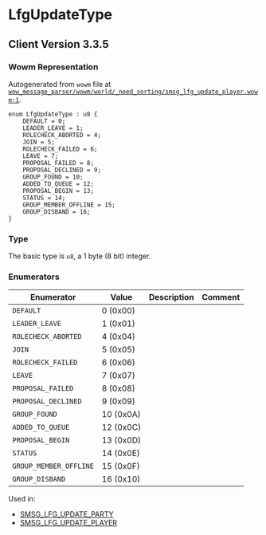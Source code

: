 # LfgUpdateType

## Client Version 3.3.5

### Wowm Representation

Autogenerated from `wowm` file at [`wow_message_parser/wowm/world/_need_sorting/smsg_lfg_update_player.wowm:1`](https://github.com/gtker/wow_messages/tree/main/wow_message_parser/wowm/world/_need_sorting/smsg_lfg_update_player.wowm#L1).

```rust,ignore
enum LfgUpdateType : u8 {
    DEFAULT = 0;
    LEADER_LEAVE = 1;
    ROLECHECK_ABORTED = 4;
    JOIN = 5;
    ROLECHECK_FAILED = 6;
    LEAVE = 7;
    PROPOSAL_FAILED = 8;
    PROPOSAL_DECLINED = 9;
    GROUP_FOUND = 10;
    ADDED_TO_QUEUE = 12;
    PROPOSAL_BEGIN = 13;
    STATUS = 14;
    GROUP_MEMBER_OFFLINE = 15;
    GROUP_DISBAND = 16;
}
```
### Type
The basic type is `u8`, a 1 byte (8 bit) integer.
### Enumerators
| Enumerator | Value  | Description | Comment |
| --------- | -------- | ----------- | ------- |
| `DEFAULT` | 0 (0x00) |  |  |
| `LEADER_LEAVE` | 1 (0x01) |  |  |
| `ROLECHECK_ABORTED` | 4 (0x04) |  |  |
| `JOIN` | 5 (0x05) |  |  |
| `ROLECHECK_FAILED` | 6 (0x06) |  |  |
| `LEAVE` | 7 (0x07) |  |  |
| `PROPOSAL_FAILED` | 8 (0x08) |  |  |
| `PROPOSAL_DECLINED` | 9 (0x09) |  |  |
| `GROUP_FOUND` | 10 (0x0A) |  |  |
| `ADDED_TO_QUEUE` | 12 (0x0C) |  |  |
| `PROPOSAL_BEGIN` | 13 (0x0D) |  |  |
| `STATUS` | 14 (0x0E) |  |  |
| `GROUP_MEMBER_OFFLINE` | 15 (0x0F) |  |  |
| `GROUP_DISBAND` | 16 (0x10) |  |  |

Used in:
* [SMSG_LFG_UPDATE_PARTY](smsg_lfg_update_party.md)
* [SMSG_LFG_UPDATE_PLAYER](smsg_lfg_update_player.md)


